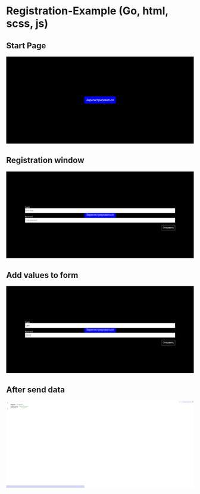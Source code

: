 # Registration-Example (Go, html, scss, js)
## Start Page
![img](https://github.com/adept-D/Registration-Example/blob/master/app's%20img/main.png)

## Registration window
![img](https://github.com/adept-D/Registration-Example/blob/master/app's%20img/main2.png)

## Add values to form
![img](https://github.com/adept-D/Registration-Example/blob/master/app's%20img/Login_Psw.png)

## After send data
![img](https://github.com/adept-D/Registration-Example/blob/master/app's%20img/Send_login_psw.png)
